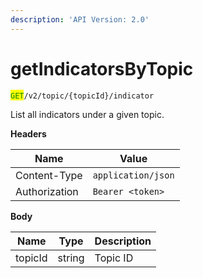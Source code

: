```yaml
---
description: 'API Version: 2.0'
---
```


# getIndicatorsByTopic

<mark style="color:green;">`GET`</mark>`/v2/topic/{topicId}/indicator`

List all indicators under a given topic.

**Headers**

| Name          | Value              |
| ------------- | ------------------ |
| Content-Type  | `application/json` |
| Authorization | `Bearer <token>`   |

**Body**

| Name    | Type   | Description |
| ------- | ------ | ----------- |
| topicId | string | Topic ID    |
